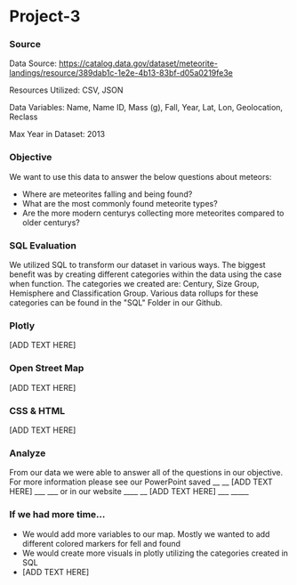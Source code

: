 # Project-3

### Source

Data Source: https://catalog.data.gov/dataset/meteorite-landings/resource/389dab1c-1e2e-4b13-83bf-d05a0219fe3e  <br />

Resources Utilized: CSV, JSON  <br />

Data Variables: Name, Name ID, Mass (g), Fall, Year, Lat, Lon, Geolocation, Reclass  <br />

Max Year in Dataset: 2013  <br />

### Objective

We want to use this data to answer the below questions about meteors: 
- Where are meteorites falling and being found?
- What are the most commonly found meteorite types?
- Are the more modern centurys collecting more meteorites compared to older centurys?

### SQL Evaluation 

We utilized SQL to transform our dataset in various ways. The biggest benefit was by creating different categories within the data using the case when function.  The categories we created are: Century, Size Group, Hemisphere and Classification Group. Various data rollups for these categories can be found in the "SQL" Folder in our Github.

### Plotly 

[ADD TEXT HERE]

### Open Street Map

[ADD TEXT HERE]

### CSS & HTML

[ADD TEXT HERE]

### Analyze

From our data we were able to answer all of the questions in our objective.  For more information please see our PowerPoint saved __ __ [ADD TEXT HERE] ___ ___ or in our website ____ __ [ADD TEXT HERE] ___ _____

### If we had more time...

- We would add more variables to our map.  Mostly we wanted to add different colored markers for fell and found 
- We would create more visuals in plotly utilizing the categories created in SQL 
- [ADD TEXT HERE]
